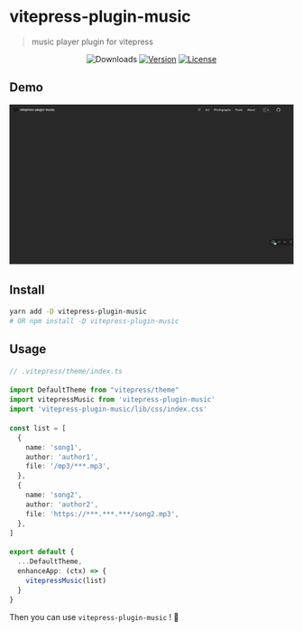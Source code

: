 # vitepress-plugin-music

> music player plugin for vitepress

<p align="center">
  <img src="https://img.shields.io/npm/dm/vitepress-plugin-nprogress.svg" alt="Downloads"></a>
  <a href="https://www.npmjs.com/package/vitepress-plugin-music"><img src="https://img.shields.io/npm/v/vitepress-plugin-music.svg" alt="Version"></a>
  <a href="https://github.com/vuejs/vitepress-plugin-music/blob/master/LICENSE"><img src="https://img.shields.io/npm/l/vitepress-plugin-music.svg" alt="License"></a>
</p>

## Demo
<img src="./docs/static/record.gif" />

## Install
```sh
yarn add -D vitepress-plugin-music
# OR npm install -D vitepress-plugin-music
```

## Usage
```ts
// .vitepress/theme/index.ts

import DefaultTheme from "vitepress/theme"
import vitepressMusic from 'vitepress-plugin-music'
import 'vitepress-plugin-music/lib/css/index.css'

const list = [
  {
    name: 'song1',
    author: 'author1',
    file: '/mp3/***.mp3',
  },
  {
    name: 'song2',
    author: 'author2',
    file: 'https://***.***.***/song2.mp3',
  },
]

export default {
  ...DefaultTheme,
  enhanceApp: (ctx) => {
    vitepressMusic(list)
  }
}
```

Then you can use `vitepress-plugin-music` ! 🎉
